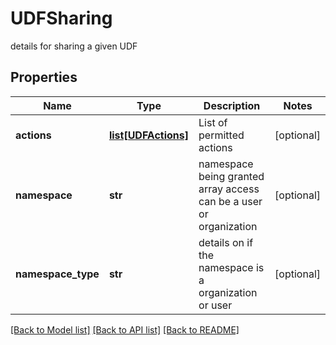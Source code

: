# UDFSharing

details for sharing a given UDF

## Properties
Name | Type | Description | Notes
------------ | ------------- | ------------- | -------------
**actions** | [**list[UDFActions]**](UDFActions.md) | List of permitted actions | [optional] 
**namespace** | **str** | namespace being granted array access can be a user or organization | [optional] 
**namespace_type** | **str** | details on if the namespace is a organization or user | [optional] 

[[Back to Model list]](../README.md#documentation-for-models) [[Back to API list]](../README.md#documentation-for-api-endpoints) [[Back to README]](../README.md)


